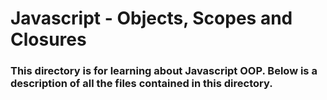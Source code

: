 # Javascript - Objects, Scopes and Closures
### This directory is for learning about Javascript OOP. Below is a description of all the files contained in this directory.

